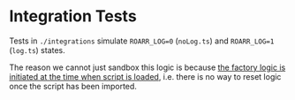# Integration Tests

Tests in `./integrations` simulate `ROARR_LOG=0` (`noLog.ts`) and `ROARR_LOG=1` (`log.ts`) states.

The reason we cannot just sandbox this logic is because [the factory logic is initiated at the time when script is loaded](https://github.com/gajus/roarr/blob/v7.0.3/src/Roarr.ts#L37-L48), i.e. there is no way to reset logic once the script has been imported.
